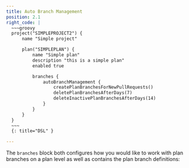 ```yaml
---
title: Auto Branch Management
position: 2.1
right_code: |
  ~~~groovy
  project("SIMPLEPROJECT2") {
      name "Simple project"

      plan("SIMPLEPLAN") {
          name "Simple plan"
          description "this is a simple plan"
          enabled true

          branches {
              autoBranchManagement {
                  createPlanBranchesForNewPullRequests()
                  deletePlanBranchesAfterDays(7)
                  deleteInactivePlanBranchesAfterDays(14)
              }
          }
      }
  }
  ~~~
  {: title="DSL" }

---
```

The `branches` block both configures how you would like to work with plan branches on a plan level as well as contains the plan branch definitions: